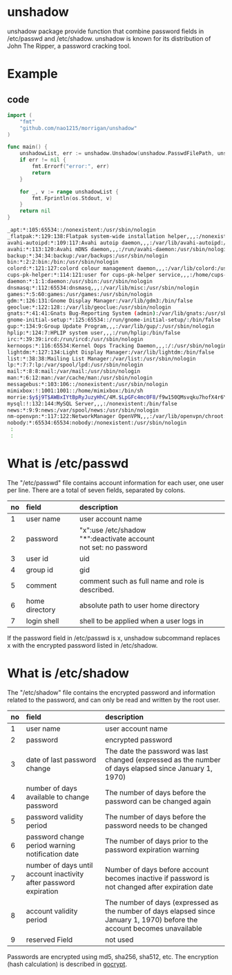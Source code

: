 # unshadow
unshadow package provide function that combine password fields in /etc/passwd and /etc/shadow. unshadow is known for its distribution of John The Ripper, a password cracking tool.

# Example
## code
```go
import (
	"fmt"
	"github.com/nao1215/morrigan/unshadow"
)

func main() {
	unshadowList, err := unshadow.Unshadow(unshadow.PasswdFilePath, unshadow.ShadowFilePath)
	if err != nil {
		fmt.Errorf("error:", err)
		return
	}

	for _, v := range unshadowList {
		fmt.Fprintln(os.Stdout, v)
	}
	return nil
}
```
```sh
_apt:*:105:65534::/nonexistent:/usr/sbin/nologin
_flatpak:*:129:138:Flatpak system-wide installation helper,,,:/nonexistent:/usr/sbin/nologin
avahi-autoipd:*:109:117:Avahi autoip daemon,,,:/var/lib/avahi-autoipd:/usr/sbin/nologin
avahi:*:113:120:Avahi mDNS daemon,,,:/run/avahi-daemon:/usr/sbin/nologin
backup:*:34:34:backup:/var/backups:/usr/sbin/nologin
bin:*:2:2:bin:/bin:/usr/sbin/nologin
colord:*:121:127:colord colour management daemon,,,:/var/lib/colord:/usr/sbin/nologin
cups-pk-helper:*:114:121:user for cups-pk-helper service,,,:/home/cups-pk-helper:/usr/sbin/nologin
daemon:*:1:1:daemon:/usr/sbin:/usr/sbin/nologin
dnsmasq:*:112:65534:dnsmasq,,,:/var/lib/misc:/usr/sbin/nologin
games:*:5:60:games:/usr/games:/usr/sbin/nologin
gdm:*:126:131:Gnome Display Manager:/var/lib/gdm3:/bin/false
geoclue:*:122:128::/var/lib/geoclue:/usr/sbin/nologin
gnats:*:41:41:Gnats Bug-Reporting System (admin):/var/lib/gnats:/usr/sbin/nologin
gnome-initial-setup:*:125:65534::/run/gnome-initial-setup/:/bin/false
gup:*:134:9:Group Update Program,,,:/var/lib/gup/:/usr/sbin/nologin
hplip:*:124:7:HPLIP system user,,,:/run/hplip:/bin/false
irc:*:39:39:ircd:/run/ircd:/usr/sbin/nologin
kernoops:*:116:65534:Kernel Oops Tracking Daemon,,,:/:/usr/sbin/nologin
lightdm:*:127:134:Light Display Manager:/var/lib/lightdm:/bin/false
list:*:38:38:Mailing List Manager:/var/list:/usr/sbin/nologin
lp:*:7:7:lp:/var/spool/lpd:/usr/sbin/nologin
mail:*:8:8:mail:/var/mail:/usr/sbin/nologin
man:*:6:12:man:/var/cache/man:/usr/sbin/nologin
messagebus:*:103:106::/nonexistent:/usr/sbin/nologin
mimixbox:!:1001:1001::/home/mimixbox:/bin/sh
morrie:$y$j9T$AWBxIYtBpRyJuzyHhC/4M.$LpGFc4mc0F8/f9w150QMsvqku7hofX4r6YIFiUFiEj1:1002:1002::/home/morrie:/bin/sh
mysql:!:132:144:MySQL Server,,,:/nonexistent:/bin/false
news:*:9:9:news:/var/spool/news:/usr/sbin/nologin
nm-openvpn:*:117:122:NetworkManager OpenVPN,,,:/var/lib/openvpn/chroot:/usr/sbin/nologin
nobody:*:65534:65534:nobody:/nonexistent:/usr/sbin/nologin
 :
 :
```


# What is /etc/passwd
The "/etc/passwd" file contains account information for each user, one user per line. There are a total of seven fields, separated by colons.

|no|field|description|
|:--|:--|:--|
|1|user name| user account name|
|2|password|"x":use /etc/shadow<br>"*":deactivate account<br>not set: no password |
|3|user id|uid|
|4|group id|gid|
|5|comment|comment such as full name and role is described.|
|6|home directory|absolute path to user home directory|
|7|login shell|shell to be applied when a user logs in|
  
If the password field in /etc/passwd is x, unshadow subcommand replaces x with the encrypted password listed in /etc/shadow.
  
# What is /etc/shadow
The "/etc/shadow" file contains the encrypted password and information related to the password, and can only be read and written by the root user.


|no|field|description|
|:--|:--|:--|
|1|user name| user account name|
|2|password|encrypted password|
|3|date of last password change|The date the password was last changed (expressed as the number of days elapsed since January 1, 1970)|
|4|number of days available to change password|The number of days before the password can be changed again|
|5|password validity period| The number of days before the password needs to be changed|
|6|password change period warning notification date|The number of days prior to the password expiration warning|
|7|number of days until account inactivity after password expiration|Number of days before account becomes inactive if password is not changed after expiration date|
|8|account validity period|The number of days (expressed as the number of days elapsed since January 1, 1970) before the account becomes unavailable|
|9|reserved Field| not used|
  
Passwords are encrypted using md5, sha256, sha512, etc. The encryption (hash calculation) is described in [gocrypt](../../../nao1215/morrigan/gocrypt/README.md).